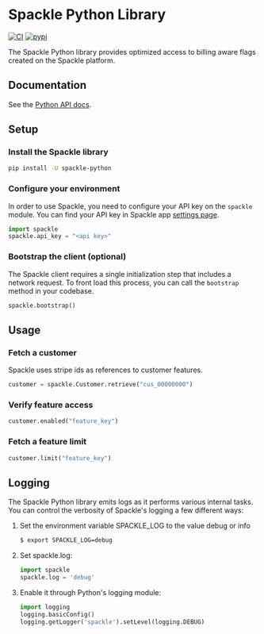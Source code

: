 # Spackle Python Library

[![CI](https://github.com/spackleso/spackle-python/actions/workflows/test.yml/badge.svg)](https://github.com/spackleso/spackle-python/actions/workflows/test.yml) [![pypi](https://img.shields.io/pypi/v/spackle-python.svg)](https://pypi.python.org/pypi/spackle-python)

The Spackle Python library provides optimized access to billing aware flags created on the Spackle platform.

## Documentation

See the [Python API docs](https://docs.spackle.so/python).

## Setup

### Install the Spackle library

```sh
pip install -U spackle-python
```

### Configure your environment
In order to use Spackle, you need to configure your API key on the `spackle` module. You can find your API key in Spackle app [settings page](https://dashboard.stripe.com/settings/apps/so.spackle.stripe).

```python
import spackle
spackle.api_key = "<api key>"
```

### Bootstrap the client (optional)

The Spackle client requires a single initialization step that includes a network request. To front load this process, you can call the `bootstrap` method in your codebase.

```python
spackle.bootstrap()
```

## Usage

### Fetch a customer

Spackle uses stripe ids as references to customer features.

```python
customer = spackle.Customer.retrieve("cus_00000000")
```

### Verify feature access

```python
customer.enabled("feature_key")
```

### Fetch a feature limit

```python
customer.limit("feature_key")
```

## Logging
The Spackle Python library emits logs as it performs various internal tasks. You can control the verbosity of Spackle's logging a few different ways:

1. Set the environment variable SPACKLE_LOG to the value debug or info

   ```sh
   $ export SPACKLE_LOG=debug
   ```

2. Set spackle.log:

   ```python
   import spackle
   spackle.log = 'debug'
   ```

3. Enable it through Python's logging module:

   ```python
   import logging
   logging.basicConfig()
   logging.getLogger('spackle').setLevel(logging.DEBUG)
   ```
